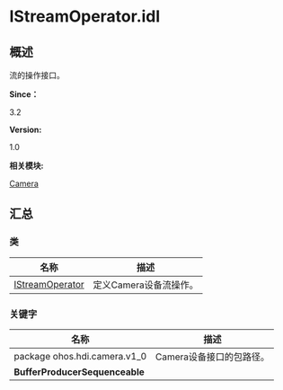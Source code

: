 # IStreamOperator.idl


## **概述**

流的操作接口。

**Since：**

3.2

**Version:**

1.0

**相关模块:**

[Camera](camera.md)


## **汇总**


### 类

  | 名称 | 描述 | 
| -------- | -------- |
| [IStreamOperator](interface_i_stream_operator.md) | 定义Camera设备流操作。 | 


### 关键字

  | 名称 | 描述 | 
| -------- | -------- |
| package&nbsp;ohos.hdi.camera.v1_0 | Camera设备接口的包路径。 | 
| **BufferProducerSequenceable** |  | 
